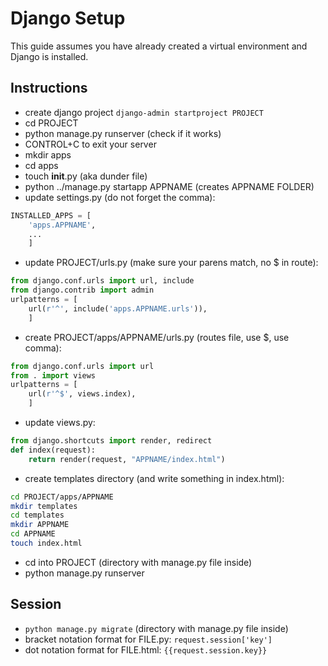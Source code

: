 # Django Setup


This guide assumes you have already created a virtual environment and Django is installed.


## Instructions

* create django project `django-admin startproject PROJECT`
* cd PROJECT
* python manage.py runserver (check if it works)
* CONTROL+C to exit your server
* mkdir apps
* cd apps
* touch __init__.py (aka dunder file)
* python ../manage.py startapp APPNAME (creates APPNAME FOLDER)
* update settings.py (do not forget the comma):
```python
INSTALLED_APPS = [
	'apps.APPNAME',
	...
	]
```
* update PROJECT/urls.py (make sure your parens match, no $ in route):
```python
from django.conf.urls import url, include
from django.contrib import admin
urlpatterns = [
	url(r'^', include('apps.APPNAME.urls')),
	]
```
* create PROJECT/apps/APPNAME/urls.py (routes file, use $, use comma):
```python
from django.conf.urls import url
from . import views
urlpatterns = [
	url(r'^$', views.index),
	]
```
* update views.py:
```python
from django.shortcuts import render, redirect
def index(request):
	return render(request, "APPNAME/index.html")
```
* create templates directory (and write something in index.html):
```bash
cd PROJECT/apps/APPNAME
mkdir templates
cd templates
mkdir APPNAME
cd APPNAME
touch index.html
```
* cd into PROJECT (directory with manage.py file inside)
* python manage.py runserver


## Session
* `python manage.py migrate` (directory with manage.py file inside)
* bracket notation format for FILE.py: `request.session['key']`
* dot notation format for FILE.html: `{{request.session.key}}`